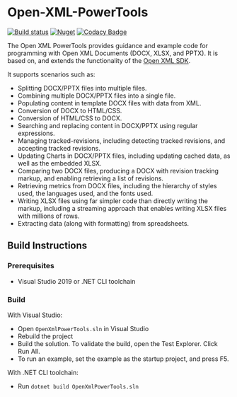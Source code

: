 ﻿# Open-XML-PowerTools

[![Build status](https://ci.appveyor.com/api/projects/status/2wq6a4b0q6akvy4n?svg=true)](https://ci.appveyor.com/project/stesee/open-xml-powertools) [![Nuget](https://img.shields.io/nuget/v/OpenXmlPowerToolsStandard.svg)](https://www.nuget.org/packages/OpenXmlPowerToolsStandard/) [![Codacy Badge](https://api.codacy.com/project/badge/Grade/73ab9db4912449f28d961e3ddad189b1)](https://app.codacy.com/gh/Codeuctivity/Open-Xml-PowerTools?utm_source=github.com&utm_medium=referral&utm_content=Codeuctivity/Open-Xml-PowerTools&utm_campaign=Badge_Grade_Dashboard)

The Open XML PowerTools provides guidance and example code for programming with Open XML
Documents (DOCX, XLSX, and PPTX). It is based on, and extends the functionality
of the [Open XML SDK](https://github.com/OfficeDev/Open-XML-SDK).

It supports scenarios such as:

- Splitting DOCX/PPTX files into multiple files.
- Combining multiple DOCX/PPTX files into a single file.
- Populating content in template DOCX files with data from XML.
- Conversion of DOCX to HTML/CSS.
- Conversion of HTML/CSS to DOCX.
- Searching and replacing content in DOCX/PPTX using regular expressions.
- Managing tracked-revisions, including detecting tracked revisions, and accepting tracked revisions.
- Updating Charts in DOCX/PPTX files, including updating cached data, as well as the embedded XLSX.
- Comparing two DOCX files, producing a DOCX with revision tracking markup, and enabling retrieving a list of revisions.
- Retrieving metrics from DOCX files, including the hierarchy of styles used, the languages used, and the fonts used.
- Writing XLSX files using far simpler code than directly writing the markup, including a streaming approach that
  enables writing XLSX files with millions of rows.
- Extracting data (along with formatting) from spreadsheets.

## Build Instructions

### Prerequisites

- Visual Studio 2019 or .NET CLI toolchain

### Build

With Visual Studio:

- Open `OpenXmlPowerTools.sln` in Visual Studio
- Rebuild the project
- Build the solution. To validate the build, open the Test Explorer. Click Run All.
- To run an example, set the example as the startup project, and press F5.

With .NET CLI toolchain:

- Run `dotnet build OpenXmlPowerTools.sln`
